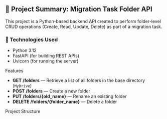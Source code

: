 ## 📄 Project Summary: Migration Task Folder API

This project is a Python-based backend API created to perform folder-level CRUD operations (Create, Read, Update, Delete) as part of a migration task.

### 🚀 Technologies Used
- Python 3.12
- FastAPI (for building REST APIs)
- Uvicorn (for running the server)

 Features
- **GET /folders** — Retrieve a list of all folders in the base directory (`MyDrive`)
- **POST /folders** — Create a new folder
- **PUT /folders/{old_name}** — Rename an existing folder
- **DELETE /folders/{folder_name}** — Delete a folder

 Project Structure
